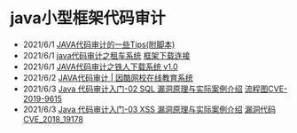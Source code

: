 # java小型框架代码审计

+ 2021/6/1 [JAVA代码审计的一些Tips(附脚本)](https://xz.aliyun.com/t/1633)
+ 2021/6/1 [java代码审计之租车系统](./java代码审计之租车系统.pdf)  [框架下载连接](http://down.chinaz.com/soft/38425.htm)
+ 2021/6/1 [JAVA代码审计之铁人下载系统 v1.0](http://foreversong.cn/archives/1005)
+ 2021/6/2 [JAVA代码审计 | 因酷网校在线教育系统](https://xz.aliyun.com/t/2646)
+ 2021/6/3 [Java 代码审计入门-02 SQL 漏洞原理与实际案例介绍](https://xz.aliyun.com/t/6872)             [流程图CVE-2019-9615](./img/CVE-2019-9615.png)
+ 2021/6/3 [Java 代码审计入门-03 XSS 漏洞原理与实际案例介绍](https://xz.aliyun.com/t/6937) [漏洞代码CVE_2018_19178](./code/CVE_2018_19178.java)
